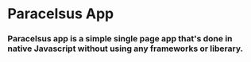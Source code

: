# Paracelsus App

### Paracelsus app is a simple single page app that's done in native Javascript without using any frameworks or liberary.
